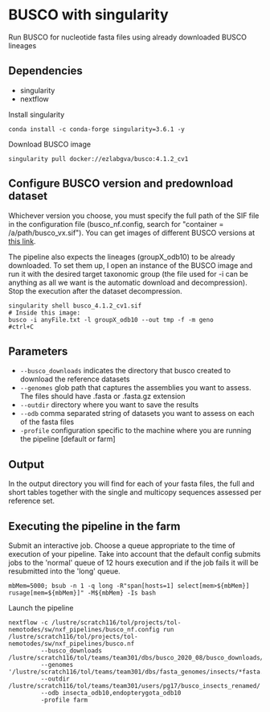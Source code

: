 
#  BUSCO with singularity

Run BUSCO for nucleotide fasta files using already downloaded BUSCO lineages

##  Dependencies

- singularity
- nextflow 


Install singularity
```
conda install -c conda-forge singularity=3.6.1 -y
```

Download BUSCO image
```
singularity pull docker://ezlabgva/busco:4.1.2_cv1
```

## Configure BUSCO version and predownload dataset

Whichever version you choose, you must specify the full path of the SIF file in the configuration file (busco_nf.config, search for "container = /a/path/busco_vx.sif"). You can get images of different BUSCO versions at [this link](https://hub.docker.com/r/ezlabgva/busco/tags).

The pipeline also expects the lineages (groupX_odb10) to be already downloaded. To set them up, I open an instance of the BUSCO image and run it with the desired target taxonomic group (the file used for -i can be anything as all we want is the automatic download and decompression). Stop the execution after the dataset decompression. 

```
singularity shell busco_4.1.2_cv1.sif
# Inside this image:
busco -i anyFile.txt -l groupX_odb10 --out tmp -f -m geno
#ctrl+C
```


##  Parameters

* `--busco_downloads` indicates the directory that busco created to download the reference datasets
* `--genomes`  glob path that captures the assemblies you want to assess. The files should have .fasta or .fasta.gz extension
* `--outdir` directory where you want to save the results
* `--odb` comma separated string of datasets you want to assess on each of the fasta files
* `-profile` configuration specific to the machine where you are running the pipeline [default or farm]


## Output
In the output directory you will find for each of your fasta files, the full and short tables together with the single and multicopy sequences assessed per reference set.

## Executing the pipeline in the farm

Submit an interactive job. Choose a queue appropriate to the time of execution of your pipeline. Take into account that the default config submits jobs to the 'normal' queue of 12 hours execution and if the job fails it will be resubmitted into the 'long' queue.
```
mbMem=5000; bsub -n 1 -q long -R"span[hosts=1] select[mem>${mbMem}] rusage[mem=${mbMem}]" -M${mbMem} -Is bash
```

Launch the pipeline
```
nextflow -c /lustre/scratch116/tol/projects/tol-nemotodes/sw/nxf_pipelines/busco_nf.config run /lustre/scratch116/tol/projects/tol-nemotodes/sw/nxf_pipelines/busco.nf
		 --busco_downloads /lustre/scratch116/tol/teams/team301/dbs/busco_2020_08/busco_downloads/
		 --genomes '/lustre/scratch116/tol/teams/team301/dbs/fasta_genomes/insects/*fasta.gz'
		 --outdir /lustre/scratch116/tol/teams/team301/users/pg17/busco_insects_renamed/
		 --odb insecta_odb10,endopterygota_odb10
		 -profile farm
```



